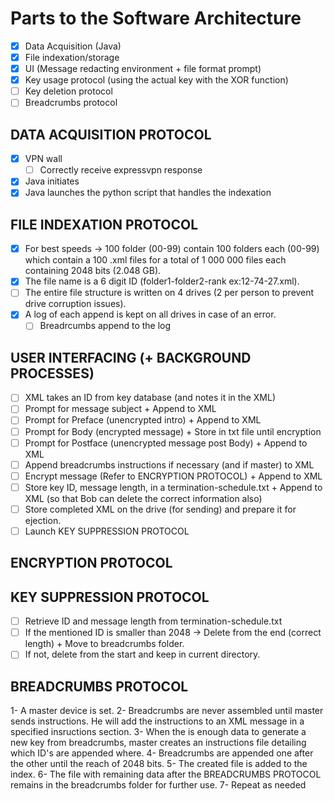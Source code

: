 # Parts to the Software Architecture
- [x]   Data Acquisition (Java)
- [x]   File indexation/storage
- [x]   UI (Message redacting environment + file format prompt)
- [x]   Key usage protocol (using the actual key with the XOR function)
- [ ]   Key deletion protocol
- [ ]   Breadcrumbs protocol

## DATA ACQUISITION PROTOCOL ##
- [x]   VPN wall
    - [ ]   Correctly receive expressvpn response
- [x]   Java initiates
- [x]   Java launches the python script that handles the indexation

## FILE INDEXATION PROTOCOL ##
- [x]   For best speeds -> 100 folder (00-99) contain 100 folders each (00-99)
        which contain a 100 .xml files for a
        total of 1 000 000 files each containing 2048 bits (2.048 GB).
- [x]   The file name is a 6 digit ID (folder1-folder2-rank ex:12-74-27.xml).
- [ ]   The entire file structure is written on 4 drives (2 per person to prevent
        drive corruption issues).
- [x]   A log of each append is kept on all drives in case of an error.
    - [ ]   Breadrcumbs append to the log

## USER INTERFACING (+ BACKGROUND PROCESSES) ##
- [ ]   XML takes an ID from key database (and notes it in the XML)
- [ ]   Prompt for message subject + Append to XML
- [ ]   Prompt for Preface (unencrypted intro) + Append to XML
- [ ]   Prompt for Body (encrypted message) + Store in txt file
        until encryption
- [ ]   Prompt for Postface (unencrypted message post Body) + Append to XML
- [ ]   Append breadcrumbs instructions if necessary (and if master) to XML
- [ ]   Encrypt message (Refer to ENCRYPTION PROTOCOL) + Append to XML
- [ ]   Store key ID, message length, in a termination-schedule.txt + Append
        to XML (so that Bob can delete the correct information also)
- [ ]   Store completed XML on the drive (for sending) and prepare
        it for ejection.
- [ ]   Launch KEY SUPPRESSION PROTOCOL

## ENCRYPTION PROTOCOL ##


## KEY SUPPRESSION PROTOCOL ##
- [ ]   Retrieve ID and message length from termination-schedule.txt
- [ ]   If the mentioned ID is smaller than 2048 -> Delete from the end (correct
        length) + Move to breadcrumbs folder.
- [ ]   If not, delete from the start and keep in current directory.

## BREADCRUMBS PROTOCOL ##
1-   A master device is set.
2-   Breadcrumbs are never assembled until master sends instructions. He will
     add the instructions to an XML message in a specified insructions section.
3-   When the is enough data to generate a new key from breadcrumbs, master
     creates an instructions file detailing which ID's are appended where.
4-   Breadcrumbs are appended one after the other until the reach of 2048 bits.
5-   The created file is added to the index.
6-   The file with remaining data after the BREADCRUMBS PROTOCOL remains in the
     breadcrumbs folder for further use.
7-   Repeat as needed


